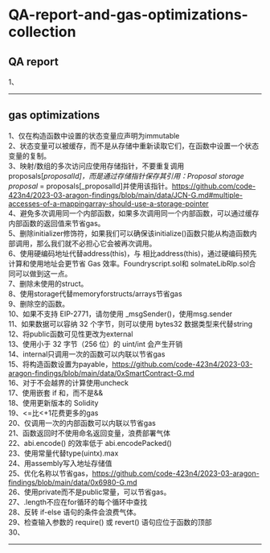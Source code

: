 # QA-report-and-gas-optimizations-collection
## QA report
1、
***
## gas optimizations
1、仅在构造函数中设置的状态变量应声明为immutable  
2、状态变量可以被缓存，而不是从存储中重新读取它们，在函数中设置一个状态变量的复制。  
3、映射/数组的多次访问应使用存储指针，不要重复调用proposals[_proposalId]，而是通过存储指针保存其引用：Proposal storage proposal_ = proposals[_proposalId]并使用该指针。https://github.com/code-423n4/2023-03-aragon-findings/blob/main/data/JCN-G.md#multiple-accesses-of-a-mappingarray-should-use-a-storage-pointer  
4、避免多次调用同一个内部函数，如果多次调用同一个内部函数，可以通过缓存内部函数的返回值来节省gas。  
5、删除initializer修饰符，如果我们可以确保该initialize()函数只能从构造函数内部调用，那么我们就不必担心它会被再次调用。  
6、使用硬编码地址代替address(this)，与 相比address(this)，通过硬编码预先计算和使用地址会更节省 Gas 效率。Foundryscript.sol和 solmateLibRlp.sol合同可以做到这一点。  
7、删除未使用的struct。  
8、使用storage代替memoryforstructs/arrays节省gas  
9、删除空的函数。  
10、如果不支持 EIP-2771，请勿使用 _msgSender()，使用msg.sender  
11、如果数据可以容纳 32 个字节，则可以使用 bytes32 数据类型来代替string  
12、将public函数可见性更改为external  
13、使用小于 32 字节（256 位）的 uint/int 会产生开销  
14、internal只调用一次的函数可以内联以节省gas  
15、将构造函数设置为payable，https://github.com/code-423n4/2023-03-aragon-findings/blob/main/data/0xSmartContract-G.md  
16、对于不会越界的计算使用uncheck  
17、使用嵌套 if 和，而不是&&  
18、使用更新版本的 Solidity  
19、<=比<+1花费更多的gas  
20、仅调用一次的内部函数可以内联以节省gas  
21、函数返回时不使用命名返回变量，浪费部署气体  
22、abi.encode() 的效率低于 abi.encodePacked()  
23、使用常量代替type(uintx).max  
24、用assembly写入地址存储值  
25、优化名称以节省gas，https://github.com/code-423n4/2023-03-aragon-findings/blob/main/data/0x6980-G.md  
26、使用private而不是public常量，可以节省gas。  
27、<array>.length不应在for循环的每个循环中查找  
28、反转 if-else 语句的条件会浪费气体。  
29、检查输入参数的 require() 或 revert() 语句应位于函数的顶部  
30、
***

